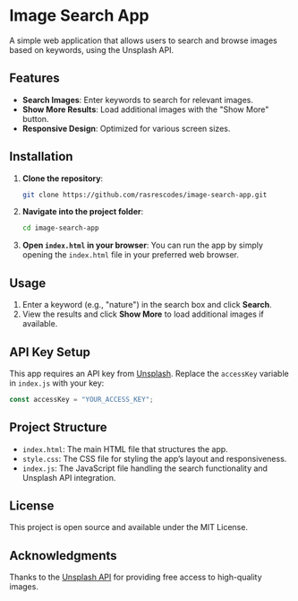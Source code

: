 # Image Search App

A simple web application that allows users to search and browse images based on keywords, using the Unsplash API.

## Features
- **Search Images**: Enter keywords to search for relevant images.
- **Show More Results**: Load additional images with the "Show More" button.
- **Responsive Design**: Optimized for various screen sizes.

## Installation

1. **Clone the repository**:
   ```bash
   git clone https://github.com/rasrescodes/image-search-app.git
   ```
2. **Navigate into the project folder**:
   ```bash
   cd image-search-app
   ```
3. **Open `index.html` in your browser**:
   You can run the app by simply opening the `index.html` file in your preferred web browser.

## Usage

1. Enter a keyword (e.g., "nature") in the search box and click **Search**.
2. View the results and click **Show More** to load additional images if available.

## API Key Setup

This app requires an API key from [Unsplash](https://unsplash.com/developers). Replace the `accessKey` variable in `index.js` with your key:

```javascript
const accessKey = "YOUR_ACCESS_KEY";
```

## Project Structure
- `index.html`: The main HTML file that structures the app.
- `style.css`: The CSS file for styling the app’s layout and responsiveness.
- `index.js`: The JavaScript file handling the search functionality and Unsplash API integration.

## License
This project is open source and available under the MIT License.

## Acknowledgments
Thanks to the [Unsplash API](https://unsplash.com/developers) for providing free access to high-quality images.
